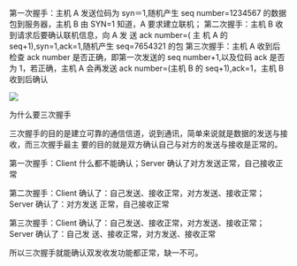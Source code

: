 
第一次握手：主机 A 发送位码为 syn＝1,随机产生 seq number=1234567 的数据包到服务器，主机 B
由 SYN=1 知道，A 要求建立联机；
第二次握手：主机 B 收到请求后要确认联机信息，向 A 发 送 ack number=( 主 机 A 的
seq+1),syn=1,ack=1,随机产生 seq=7654321 的包
第三次握手：主机 A 收到后检查 ack number 是否正确，即第一次发送的 seq number+1,以及位码
ack 是否为 1，若正确，主机 A 会再发送 ack number=(主机 B 的 seq+1),ack=1，主机 B 收到后确认




![](E:\学习资料总结\MS题总结\07网络\assets/QQ截图20201223222628.png)

为什么要三次握⼿

 三次握⼿的⽬的是建⽴可靠的通信信道，说到通讯，简单来说就是数据的发送与接收，⽽三次握⼿最主 要的⽬的就是双⽅确认⾃⼰与对⽅的发送与接收是正常的。 

第⼀次握⼿：Client 什么都不能确认；Server 确认了对⽅发送正常，⾃⼰接收正常 

第⼆次握⼿：Client 确认了：⾃⼰发送、接收正常，对⽅发送、接收正常；Server 确认了：对⽅发送 正常，⾃⼰接收正常 

第三次握⼿：Client 确认了：⾃⼰发送、接收正常，对⽅发送、接收正常；Server 确认了：⾃⼰发 送、接收正常，对⽅发送、接收正常 

所以三次握⼿就能确认双发收发功能都正常，缺⼀不可。 